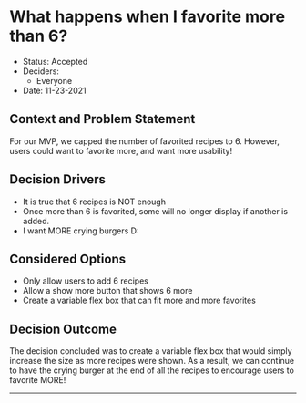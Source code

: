 # What happens when I favorite more than 6?

* Status: Accepted
* Deciders: 
  - Everyone
* Date: 11-23-2021

## Context and Problem Statement

For our MVP, we capped the number of favorited recipes to 6. However, users could want to favorite more, and want more usability! 

## Decision Drivers 

* It is true that 6 recipes is NOT enough
* Once more than 6 is favorited, some will no longer display if another is added.
* I want MORE crying burgers D:

## Considered Options

*  Only allow users to add 6 recipes
*  Allow a show more button that shows 6 more
*  Create a variable flex box that can fit more and more favorites

## Decision Outcome

The decision concluded was to create a variable flex box that would simply increase the size as more recipes were shown. As a result, we can continue to have the crying burger
at the end of all the recipes to encourage users to favorite MORE!

--------------------------------------------
